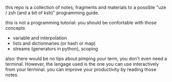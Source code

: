 this repo is a collection of notes, fragments and materials to a
possible "uze / zsh (and a bit of ksh)" programming guide.

this is not a programming tutorial: you should be confortable with
those concepts

* variable and interpolation
* lists and dictionnaries (or hash or map)
* streams (generators in python), scoping

also: there would be no tips about pimping your term, you don't even
need a terminal. However, the langage used is the one you can use
interactively from your terminal. you can improve your productivity
by reading those notes.
